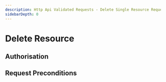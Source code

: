 ```yaml
---
description: Http Api Validated Requests - Delete Single Resource Request
sidebarDepth: 0
---
```


# Delete Resource

## Authorisation

## Request Preconditions